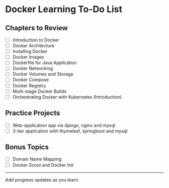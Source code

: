 # Docker Learning To-Do List

## Chapters to Review
- [ ] Introduction to Docker
- [ ] Docker Architecture
- [ ] Installing Docker
- [ ] Docker Images
- [ ] Dockerfile for Java Application
- [ ] Docker Networking
- [ ] Docker Volumes and Storage
- [ ] Docker Compose
- [ ] Docker Registry
- [ ] Multi-stage Docker Builds
- [ ] Orchestrating Docker with Kubernetes (Introduction)

## Practice Projects
- [ ] Web-application app via django, nginx and mysql
- [ ] 3-tier application with thymeleaf, springboot and mysql

## Bonus Topics
- [ ] Domain Name Mapping
- [ ] Docker Scout and Docker Init

---
Add progress updates as you learn.
